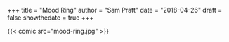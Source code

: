 +++
title = "Mood Ring"
author = "Sam Pratt"
date = "2018-04-26"
draft = false
showthedate = true
+++

{{< comic src="mood-ring.jpg" >}}

